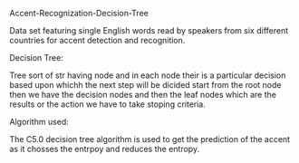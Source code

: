 Accent-Recognization-Decision-Tree

Data set featuring single English words read by speakers from six different countries for accent detection and recognition.

Decision Tree:

Tree sort of str having node and in each node their is a particular decision based upon whichh the next step will be dicided start from the root node then 
we have the decision nodes and then the leaf nodes which are the results or the action we have to take stoping criteria.

Algorithm used:

The C5.0 decision tree algorithm is used to get the prediction of the accent as it chosses the entrpoy and reduces the entropy.
